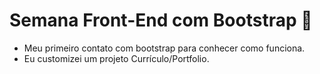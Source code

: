 # Semana Front-End com Bootstrap :page_with_curl:

- Meu primeiro contato com bootstrap para conhecer como funciona.
- Eu customizei um projeto Currículo/Portfolio.

